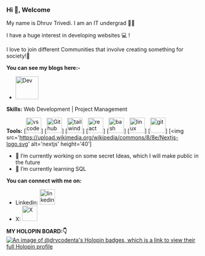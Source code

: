 ### Hi 👋, Welcome

<!--
**drvcodenta/drvcodenta** is a ✨ _special_ ✨ repository because its `README.md` (this file) appears on your GitHub profile.
-->

My name is Dhruv Trivedi. I am an IT undergrad 👨‍🎓

I have a huge interest in developing websites 💻 !

I love to join different Communities that involve creating something for society!👐

**You can see my blogs here:-**
- [<img src='https://cdn6.aptoide.com/imgs/c/c/4/cc4728ef462176c828948f9ce056fa5f_icon.png' alt='Dev' height='60'>](https://dev.to/drvcodenta)

**Skills:**
Web Development | Project Management

**Tools:**
[<img src='https://upload.wikimedia.org/wikipedia/commons/thumb/2/2d/Visual_Studio_Code_1.18_icon.svg/640px-Visual_Studio_Code_1.18_icon.svg.png' alt='vscode' height='40'>] [<img src='https://upload.wikimedia.org/wikipedia/commons/thumb/2/24/Github_logo_svg.svg/640px-Github_logo_svg.svg.png' alt='Github' height='40'>] [<img src='https://upload.wikimedia.org/wikipedia/commons/thumb/d/d5/Tailwind_CSS_Logo.svg/640px-Tailwind_CSS_Logo.svg.png' alt='tailwindcss' height='40'>] [<img src='https://upload.wikimedia.org/wikipedia/commons/thumb/a/a7/React-icon.svg/640px-React-icon.svg.png' alt='react' height='40'>] [<img src='https://upload.wikimedia.org/wikipedia/commons/thumb/8/82/Gnu-bash-logo.svg/640px-Gnu-bash-logo.svg.png' alt='bash' height='40'>] [<img src='https://upload.wikimedia.org/wikipedia/commons/thumb/3/3c/TuxFlat.svg/640px-TuxFlat.svg.png' alt='linux' height='40'>] [<img src='https://upload.wikimedia.org/wikipedia/commons/thumb/e/e0/Git-logo.svg/640px-Git-logo.svg.png' alt='git' height='40'>] [<img src='https://upload.wikimedia.org/wikipedia/commons/8/8e/Nextjs-logo.svg' alt='nextjs' height='40']


- 🔭 I’m currently working on some secret Ideas, which I will make public in the future
- 🌱 I’m currently learning SQL 

**You can connect with me on:**
- Linkedin: [<img src='https://upload.wikimedia.org/wikipedia/commons/thumb/e/e6/729101_linkedin_icon.png/640px-729101_linkedin_icon.png' alt='linkedin id' height='40'>](https://www.linkedin.com/in/dhruv-trivedi-06a767228?utm_source=share&utm_campaign=share_via&utm_content=profile&utm_medium=android_app)
- X: [<img src='https://upload.wikimedia.org/wikipedia/commons/thumb/5/57/X_logo_2023_%28white%29.png/640px-X_logo_2023_%28white%29.png' alt='X' height='40'>](https://twitter.com/DhruvTr89566170)



**MY HOLOPIN BOARD:👇**
[![An image of @drvcodenta's Holopin badges, which is a link to view their full Holopin profile](https://holopin.me/drvcodenta)](https://holopin.io/@drvcodenta)
